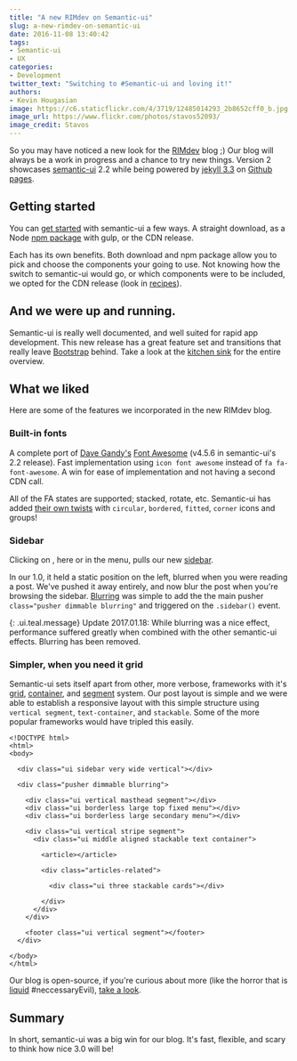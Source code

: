 ```yaml
---
title: "A new RIMdev on Semantic-ui"
slug: a-new-rimdev-on-semantic-ui
date: 2016-11-08 13:40:42
tags:
- Semantic-ui
- UX
categories:
- Development
twitter_text: "Switching to #Semantic-ui and loving it!"
authors: 
- Kevin Hougasian
image: https://c6.staticflickr.com/4/3719/12485014293_2b8652cff0_b.jpg
image_url: https://www.flickr.com/photos/stavos52093/
image_credit: Stavos
---
```

So you may have noticed a new look for the [RIMdev](https://rimdev.io) blog ;) Our blog will always be a work in progress and a chance to try new things. Version 2 showcases [semantic-ui](http://semantic-ui.com/) 2.2 while being powered by [jekyll 3.3](https://jekyllrb.com/docs/upgrading/2-to-3/) on [Github pages](https://github.com/blog/2277-what-s-new-in-github-pages-with-jekyll-3-3).


## Getting started

You can [get started](http://semantic-ui.com/introduction/getting-started.html) with semantic-ui a few ways. A straight download, as a Node [npm package](https://www.npmjs.com/package/semantic-ui) with gulp, or the CDN release.

Each has its own benefits. Both download and npm package allow you to pick and choose the components your going to use. Not knowing how the switch to semantic-ui would go, or which components were to be included, we opted for the CDN release (look in [recipes](http://semantic-ui.com/introduction/advanced-usage.html)).

## And we were up and running.

Semantic-ui is really well documented, and well suited for rapid app development. This new release has a great feature set and transitions that really leave [Bootstrap](https://getbootstrap.com/) behind. Take a look at the [kitchen sink](http://semantic-ui.com/kitchen-sink.html) for the entire overview.

## What we liked

Here are some of the features we incorporated in the new RIMdev blog.

### Built-in fonts

A complete port of [Dave Gandy's](http://twitter.com/davegandy) [Font Awesome](http://fontawesome.io/) (v4.5.6 in semantic-ui's 2.2 release). Fast implementation using `icon font awesome` <i class="icons font awesome"></i> instead of `fa fa-font-awesome`. A win for ease of implementation and not having a second CDN call.

All of the FA states are supported; stacked, rotate, etc. Semantic-ui has added [their own twists](http://semantic-ui.com/elements/icon.html#/definition) with `circular`, `bordered`, `fitted`, `corner` icons and groups!

### Sidebar

Clicking on <i class="icon newspaper o"></i>, here or in the menu, pulls our new [sidebar](http://semantic-ui.com/modules/sidebar.html).

In our 1.0, it held a static position on the left, blurred when you were reading a post. We've pushed it away entirely, and now blur the post when you're browsing the sidebar. [Blurring](http://semantic-ui.com/modules/dimmer.html#blurring) was simple to add the the main pusher `class="pusher dimmable blurring"` and triggered on the `.sidebar()` event.

{: .ui.teal.message}
Update 2017.01.18: While blurring was a nice effect, performance suffered greatly when combined with the other semantic-ui effects. Blurring has been removed.

### Simpler, when you need it grid

Semantic-ui sets itself apart from other, more verbose, frameworks with it's [grid](http://semantic-ui.com/collections/grid.html), [container](http://semantic-ui.com/elements/container.html), and [segment](http://semantic-ui.com/elements/segment.html) system. Our post layout is simple and we were able to establish a responsive layout with this simple structure using `vertical segment`, `text-container`, and `stackable`. Some of the more popular frameworks would have tripled this easily.


```
<!DOCTYPE html>
<html>
<body>

  <div class="ui sidebar very wide vertical"></div>

  <div class="pusher dimmable blurring">

    <div class="ui vertical masthead segment"></div>
    <div class="ui borderless large top fixed menu"></div>
    <div class="ui borderless large secondary menu"></div>

    <div class="ui vertical stripe segment">
      <div class="ui middle aligned stackable text container">

        <article></article>

        <div class="articles-related">

          <div class="ui three stackable cards"></div>

        </div>
      </div>
    </div>

    <footer class="ui vertical segment"></footer>
  </div>

</body>
</html>
```
Our blog is open-source, if you're curious about more (like the horror that is [liquid](https://github.com/Shopify/liquid/wiki) #neccessaryEvil), [take a look](https://github.com/ritterim/ritterim.github.io).

## Summary

In short, semantic-ui was a big win for our blog. It's fast, flexible, and scary to think how nice 3.0 will be!
